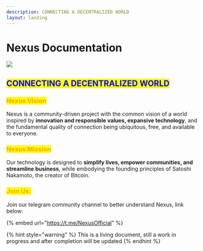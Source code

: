 ```yaml
---
description: CONNECTING A DECENTRALIZED WORLD
layout: landing
---
```


# Nexus Documentation

![](https://files.gitbook.com/v0/b/gitbook-x-prod.appspot.com/o/spaces%2FC3z0QMfACp3YahCLQM07%2Fuploads%2F8ETFsG3IfBcLwR1tv6SL%2Fblue%20logo?alt=media)

## <mark style="color:green;">​</mark><mark style="color:blue;">CONNECTING A DECENTRALIZED WORLD</mark>

### <mark style="color:orange;">Nexus Vision</mark>

Nexus is a community-driven project with the common vision of a world inspired by **innovation and responsible values, expansive technology**, and the fundamental quality of connection being ubiquitous, free, and available to everyone.

### <mark style="color:orange;">Nexus Mission</mark>

Our technology is designed to **simplify lives, empower communities, and streamline business**, while embodying the founding principles of Satoshi Nakamoto, the creator of Bitcoin.

### <mark style="color:orange;">Join Us:</mark>

Join our telegram community channel to better understand Nexus, link below:

{% embed url="https://t.me/NexusOfficial" %}

{% hint style="warning" %}
This is a living document, still a work in progress and after completion will be updated
{% endhint %}
